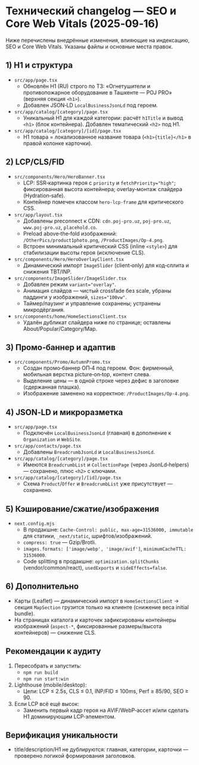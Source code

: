# Технический changelog — SEO и Core Web Vitals (2025‑09‑16)

Ниже перечислены внедрённые изменения, влияющие на индексацию, SEO и Core Web Vitals. Указаны файлы и основные места правок.

## 1) H1 и структура
- `src/app/page.tsx`
  - Обновлён H1 (RU) строго по ТЗ: «Огнетушители и противопожарное оборудование в Ташкенте — POJ PRO» (верхняя секция `<h1>`).
  - Добавлен JSON‑LD `LocalBusinessJsonLd` под героем.
- `src/app/catalog/[category]/page.tsx`
  - Уникальный H1 для каждой категории: расчёт `h1Title` и вывод `<h1>` (блок контейнера). Добавлен тематический `<h2>` под H1.
- `src/app/catalog/[category]/[id]/page.tsx`
  - H1 товара = локализованное название товара (`<h1>{title}</h1>` в правой колонке карточки).

## 2) LCP/CLS/FID
- `src/components/Hero/HeroBanner.tsx`
  - LCP: SSR‑картинка героя c `priority` и `fetchPriority="high"`; фиксированная высота контейнера; overlay‑монтаж слайдера (Hydration‑safe).
  - Контейнер помечен классом `hero-lcp-frame` для критического CSS.
- `src/app/layout.tsx`
  - Добавлены preconnect к CDN: `cdn.poj-pro.uz`, `poj-pro.uz`, `www.poj-pro.uz`, `placehold.co`.
  - Preload above‑the‑fold изображений: `/OtherPics/product1photo.png`, `/ProductImages/Op-4.png`.
  - Встроен минимальный критический CSS (inline `<style>`) для стабилизации высоты героя (исключение CLS).
- `src/components/Hero/HeroOverlayClient.tsx`
  - Динамический импорт `ImageSlider` (client‑only) для код‑сплита и снижения TBT/INP.
- `src/components/ImageSlider/ImageSlider.tsx`
  - Добавлен режим `variant="overlay"`.
  - Анимация слайдов — чистый crossfade без scale, убраны паддинги у изображений, `sizes="100vw"`.
  - Таймер/паузинг и управление сохранены; устранены микродёргания.
- `src/components/home/HomeSectionsClient.tsx`
  - Удалён дубликат слайдера ниже по странице; оставлены About/Popular/Category/Map.

## 3) Промо‑баннер и адаптив
- `src/components/Promo/AutumnPromo.tsx`
  - Создан промо‑баннер ОП‑4 под героем. Фон: фирменный, мобильная верстка picture‑on‑top, контент слева.
  - Выделение цены — в одной строке через дефис в заголовке (сдержанная плашка).
  - Изображение заменено на корректное: `/ProductImages/Op-4.png`.

## 4) JSON‑LD и микроразметка
- `src/app/page.tsx`
  - Подключён `LocalBusinessJsonLd` (главная) в дополнение к `Organization` и `WebSite`.
- `src/app/contacts/page.tsx`
  - Добавлены `BreadcrumbJsonLd` и `LocalBusinessJsonLd`.
- `src/app/catalog/[category]/page.tsx`
  - Имеются `BreadcrumbList` и `CollectionPage` (через JsonLd‑helpers) — сохранено, плюс `<h2>` с ключами.
- `src/app/catalog/[category]/[id]/page.tsx`
  - Схема `Product`/`Offer` и `BreadcrumbList` уже присутствует — сохранено.

## 5) Кэширование/сжатие/изображения
- `next.config.mjs`
  - В продакшне: `Cache-Control: public, max-age=31536000, immutable` для статики, `_next/static`, шрифтов/изображений.
  - `compress: true` — Gzip/Brotli.
  - `images.formats: ['image/webp', 'image/avif']`, `minimumCacheTTL: 31536000`.
  - Code splitting в продакшне: `optimization.splitChunks` (vendor/common/react), `usedExports` и `sideEffects=false`.

## 6) Дополнительно
- Карты (Leaflet) — динамический импорт в `HomeSectionsClient` → секция `MapSection` грузится только на клиенте (снижение веса initial bundle).
- На страницах каталога и карточек зафиксированы контейнеры изображений (`aspect-*`, фиксированные размеры/высота контейнеров) — снижение CLS.

## Рекомендации к аудиту
1. Пересобрать и запустить:
   - `npm run build`
   - `npm run start:win`
2. Lighthouse (mobile/desktop):
   - Цели: LCP ≤ 2.5s, CLS ≤ 0.1, INP/FID ≤ 100ms, Perf ≥ 85/90, SEO ≥ 90.
3. Если LCP всё ещё высок:
   - Заменить первый кадр героя на AVIF/WebP‑ассет и/или сделать H1 доминирующим LCP‑элементом.

## Верификация уникальности
- title/description/H1 не дублируются: главная, категории, карточки — проверено логикой формирования заголовков.
